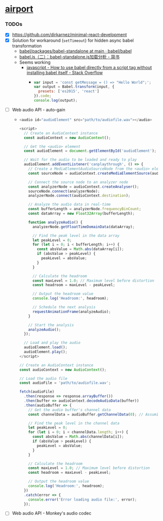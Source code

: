 [airport](https://dirkarnez.github.io/airport/)
===============================================
### TODOs
- [x] https://github.com/dirkarnez/minimal-react-development
- [x] Solution for workaround (`setTimeout`) for hidden async babel transformation
  - [babel/packages/babel-standalone at main · babel/babel](https://github.com/babel/babel/tree/main/packages/babel-standalone)
  - [babel.js（二）：babel-standalone.js加载分析 - 简书](https://www.jianshu.com/p/72e7f2475576)
  - Seems working
    - [javascript - How to use babel directly from a script tag without installing babel itself - Stack Overflow](https://stackoverflow.com/questions/37228247/how-to-use-babel-directly-from-a-script-tag-without-installing-babel-itself)
      - ```js
        var input = 'const getMessage = () => "Hello World";';
        var output = Babel.transform(input, {
          presets: ['es2015', 'react']
        }).code;
        console.log(output);
        ```
- [ ] Web audio API - auto-gain
  - ```js
    <audio id="audioElement" src="path/to/audiofile.wav"></audio>
    
    <script>
      // Create an AudioContext instance
      const audioContext = new AudioContext();
    
      // Get the <audio> element
      const audioElement = document.getElementById('audioElement');
    
      // Wait for the audio to be loaded and ready to play
      audioElement.addEventListener('canplaythrough', () => {
        // Create a MediaElementAudioSourceNode from the <audio> element
        const sourceNode = audioContext.createMediaElementSource(audioElement);
    
        // Connect the source node to an analyzer node
        const analyzerNode = audioContext.createAnalyser();
        sourceNode.connect(analyzerNode);
        analyzerNode.connect(audioContext.destination);
    
        // Analyze the audio data in real-time
        const bufferLength = analyzerNode.frequencyBinCount;
        const dataArray = new Float32Array(bufferLength);
    
        function analyzeAudio() {
          analyzerNode.getFloatTimeDomainData(dataArray);
    
          // Find the peak level in the data array
          let peakLevel = 0;
          for (let i = 0; i < bufferLength; i++) {
            const absValue = Math.abs(dataArray[i]);
            if (absValue > peakLevel) {
              peakLevel = absValue;
            }
          }
    
          // Calculate the headroom
          const maxLevel = 1.0; // Maximum level before distortion
          const headroom = maxLevel - peakLevel;
    
          // Output the headroom value
          console.log('Headroom:', headroom);
    
          // Schedule the next analysis
          requestAnimationFrame(analyzeAudio);
        }
    
        // Start the analysis
        analyzeAudio();
      });
    
      // Load and play the audio
      audioElement.load();
      audioElement.play();
    </script>
    ```
    ```js
    // Create an AudioContext instance
    const audioContext = new AudioContext();
    
    // Load the audio file
    const audioFile = 'path/to/audiofile.wav';
    
    fetch(audioFile)
      .then(response => response.arrayBuffer())
      .then(buffer => audioContext.decodeAudioData(buffer))
      .then(audioBuffer => {
        // Get the audio buffer's channel data
        const channelData = audioBuffer.getChannelData(0); // Assuming mono audio
    
        // Find the peak level in the channel data
        let peakLevel = 0;
        for (let i = 0; i < channelData.length; i++) {
          const absValue = Math.abs(channelData[i]);
          if (absValue > peakLevel) {
            peakLevel = absValue;
          }
        }
    
        // Calculate the headroom
        const maxLevel = 1.0; // Maximum level before distortion
        const headroom = maxLevel - peakLevel;
    
        // Output the headroom value
        console.log('Headroom:', headroom);
      })
      .catch(error => {
        console.error('Error loading audio file:', error);
      });
    ```
- [ ] Web audio API - Monkey's audio codec
